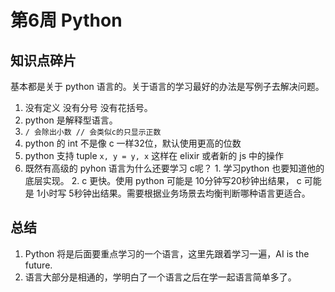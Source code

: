 # 第6周 Python

## 知识点碎片

基本都是关于 python 语言的。关于语言的学习最好的办法是写例子去解决问题。

1. 没有定义 没有分号 没有花括号。 
2. python 是解释型语言。
3. `/ 会除出小数 // 会类似c的只显示正数`
4. python 的 int 不是像 c 一样32位，默认使用更高的位数
5. python 支持 tuple `x, y = y, x` 这样在 elixir 或者新的 js 中的操作
6. 既然有高级的 pyhon 语言为什么还要学习 c呢？ 1. 学习python 也要知道他的底层实现。 2. c 更快。使用 python 可能是 10分钟写20秒钟出结果， c 可能是 1小时写 5秒钟出结果。需要根据业务场景去均衡判断哪种语言更适合。

## 总结

1. Python 将是后面要重点学习的一个语言，这里先跟着学习一遍，AI is the future.
2. 语言大部分是相通的，学明白了一个语言之后在学一起语言简单多了。
